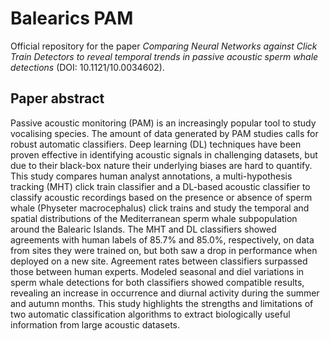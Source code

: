# Balearics PAM

Official repository for the paper *Comparing Neural Networks against Click Train Detectors to reveal temporal trends in passive acoustic sperm whale detections* (DOI: 10.1121/10.0034602).


## Paper abstract
Passive acoustic monitoring (PAM) is an increasingly popular tool to study vocalising species. The amount of data generated by PAM studies calls for robust automatic classifiers. Deep learning (DL) techniques have been proven effective in identifying acoustic signals in challenging datasets, but due to their black-box nature their underlying biases are hard to quantify. This study compares human analyst annotations, a multi-hypothesis tracking (MHT) click train classifier and a DL-based acoustic classifier to classify acoustic recordings based on the presence or absence of sperm whale (Physeter macrocephalus) click trains and study the temporal and spatial distributions of the Mediterranean sperm whale subpopulation around the Balearic Islands. The MHT and DL classifiers showed agreements with human labels of 85.7% and 85.0%, respectively, on data from sites they were trained on, but both saw a drop in performance when deployed on a new site. Agreement rates between classifiers surpassed those between human experts. Modeled seasonal and diel variations in sperm whale detections for both classifiers showed compatible results, revealing an increase in occurrence and diurnal activity during the summer and autumn months. This study highlights the strengths and limitations of two automatic classification algorithms to extract biologically useful information from large acoustic datasets.
